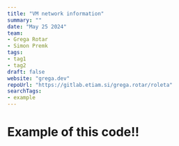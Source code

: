 ```yaml
---
title: "VM network information"
summary: ""
date: "May 25 2024"
team:
- Grega Rotar
- Simon Premk
tags:
- tag1
- tag2
draft: false
website: "grega.dev"
repoUrl: "https://gitlab.etiam.si/grega.rotar/roleta"
searchTags:
- example
---
```



# Example of this code!!